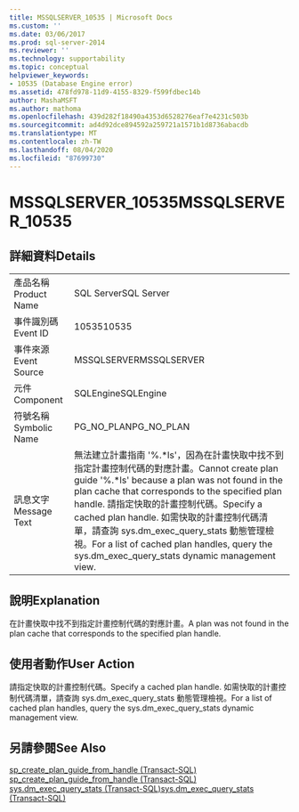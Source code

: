```yaml
---
title: MSSQLSERVER_10535 | Microsoft Docs
ms.custom: ''
ms.date: 03/06/2017
ms.prod: sql-server-2014
ms.reviewer: ''
ms.technology: supportability
ms.topic: conceptual
helpviewer_keywords:
- 10535 (Database Engine error)
ms.assetid: 478fd978-11d9-4155-8329-f599fdbec14b
author: MashaMSFT
ms.author: mathoma
ms.openlocfilehash: 439d282f18490a4353d6528276eaf7e4231c503b
ms.sourcegitcommit: ad4d92dce894592a259721a1571b1d8736abacdb
ms.translationtype: MT
ms.contentlocale: zh-TW
ms.lasthandoff: 08/04/2020
ms.locfileid: "87699730"
---
```

# <a name="mssqlserver_10535"></a><span data-ttu-id="77382-102">MSSQLSERVER_10535</span><span class="sxs-lookup"><span data-stu-id="77382-102">MSSQLSERVER_10535</span></span>
    
## <a name="details"></a><span data-ttu-id="77382-103">詳細資料</span><span class="sxs-lookup"><span data-stu-id="77382-103">Details</span></span>  
  
|||  
|-|-|  
|<span data-ttu-id="77382-104">產品名稱</span><span class="sxs-lookup"><span data-stu-id="77382-104">Product Name</span></span>|<span data-ttu-id="77382-105">SQL Server</span><span class="sxs-lookup"><span data-stu-id="77382-105">SQL Server</span></span>|  
|<span data-ttu-id="77382-106">事件識別碼</span><span class="sxs-lookup"><span data-stu-id="77382-106">Event ID</span></span>|<span data-ttu-id="77382-107">10535</span><span class="sxs-lookup"><span data-stu-id="77382-107">10535</span></span>|  
|<span data-ttu-id="77382-108">事件來源</span><span class="sxs-lookup"><span data-stu-id="77382-108">Event Source</span></span>|<span data-ttu-id="77382-109">MSSQLSERVER</span><span class="sxs-lookup"><span data-stu-id="77382-109">MSSQLSERVER</span></span>|  
|<span data-ttu-id="77382-110">元件</span><span class="sxs-lookup"><span data-stu-id="77382-110">Component</span></span>|<span data-ttu-id="77382-111">SQLEngine</span><span class="sxs-lookup"><span data-stu-id="77382-111">SQLEngine</span></span>|  
|<span data-ttu-id="77382-112">符號名稱</span><span class="sxs-lookup"><span data-stu-id="77382-112">Symbolic Name</span></span>|<span data-ttu-id="77382-113">PG_NO_PLAN</span><span class="sxs-lookup"><span data-stu-id="77382-113">PG_NO_PLAN</span></span>|  
|<span data-ttu-id="77382-114">訊息文字</span><span class="sxs-lookup"><span data-stu-id="77382-114">Message Text</span></span>|<span data-ttu-id="77382-115">無法建立計畫指南 '%.\*ls'，因為在計畫快取中找不到指定計畫控制代碼的對應計畫。</span><span class="sxs-lookup"><span data-stu-id="77382-115">Cannot create plan guide '%.\*ls' because a plan was not found in the plan cache that corresponds to the specified plan handle.</span></span> <span data-ttu-id="77382-116">請指定快取的計畫控制代碼。</span><span class="sxs-lookup"><span data-stu-id="77382-116">Specify a cached plan handle.</span></span> <span data-ttu-id="77382-117">如需快取的計畫控制代碼清單，請查詢 sys.dm_exec_query_stats 動態管理檢視。</span><span class="sxs-lookup"><span data-stu-id="77382-117">For a list of cached plan handles, query the sys.dm_exec_query_stats dynamic management view.</span></span>|  
  
## <a name="explanation"></a><span data-ttu-id="77382-118">說明</span><span class="sxs-lookup"><span data-stu-id="77382-118">Explanation</span></span>  
 <span data-ttu-id="77382-119">在計畫快取中找不到指定計畫控制代碼的對應計畫。</span><span class="sxs-lookup"><span data-stu-id="77382-119">A plan was not found in the plan cache that corresponds to the specified plan handle.</span></span>  
  
## <a name="user-action"></a><span data-ttu-id="77382-120">使用者動作</span><span class="sxs-lookup"><span data-stu-id="77382-120">User Action</span></span>  
 <span data-ttu-id="77382-121">請指定快取的計畫控制代碼。</span><span class="sxs-lookup"><span data-stu-id="77382-121">Specify a cached plan handle.</span></span> <span data-ttu-id="77382-122">如需快取的計畫控制代碼清單，請查詢 sys.dm_exec_query_stats 動態管理檢視。</span><span class="sxs-lookup"><span data-stu-id="77382-122">For a list of cached plan handles, query the sys.dm_exec_query_stats dynamic management view.</span></span>  
  
## <a name="see-also"></a><span data-ttu-id="77382-123">另請參閱</span><span class="sxs-lookup"><span data-stu-id="77382-123">See Also</span></span>  
 <span data-ttu-id="77382-124">[sp_create_plan_guide_from_handle &#40;Transact-SQL&#41;](/sql/relational-databases/system-stored-procedures/sp-create-plan-guide-from-handle-transact-sql) </span><span class="sxs-lookup"><span data-stu-id="77382-124">[sp_create_plan_guide_from_handle &#40;Transact-SQL&#41;](/sql/relational-databases/system-stored-procedures/sp-create-plan-guide-from-handle-transact-sql) </span></span>  
 [<span data-ttu-id="77382-125">sys.dm_exec_query_stats &#40;Transact-SQL&#41;</span><span class="sxs-lookup"><span data-stu-id="77382-125">sys.dm_exec_query_stats &#40;Transact-SQL&#41;</span></span>](/sql/relational-databases/system-dynamic-management-views/sys-dm-exec-query-stats-transact-sql)  
  
  

